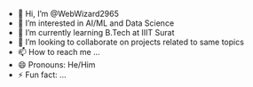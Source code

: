 - 👋 Hi, I’m @WebWizard2965
- 👀 I’m interested in AI/ML and Data Science
- 🌱 I’m currently learning B.Tech at IIIT Surat
- 💞️ I’m looking to collaborate on projects related to same topics
- 📫 How to reach me ...
- 😄 Pronouns: He/Him
- ⚡ Fun fact: ...

<!---
WebWizard2965/WebWizard2965 is a ✨ special ✨ repository because its `README.md` (this file) appears on your GitHub profile.
You can click the Preview link to take a look at your changes.
--->
